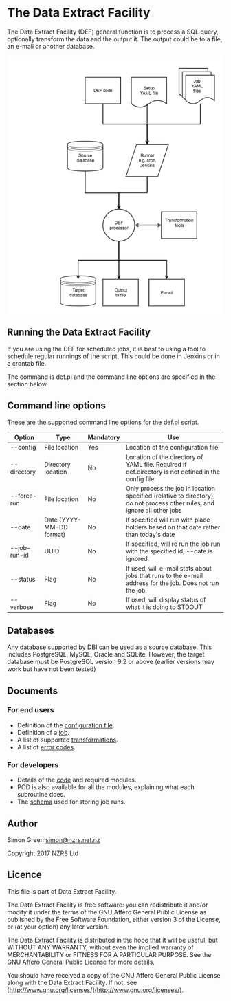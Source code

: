 # The Data Extract Facility

The Data Extract Facility (DEF) general function is to process a SQL query, optionally transform the data and the output it. The output could be to a file, an e-mail or another database.

![Overview of DEF workflow](docs/DEFWorkflow.png?raw=true)

## Running the Data Extract Facility

If you are using the DEF for scheduled jobs, it is best to using a tool to schedule regular runnings of the script. This could be done in Jenkins or in a crontab file.

The command is def.pl and the command line options are specified in the section below.

## Command line options

These are the supported command line options for the def.pl script.

| Option | Type | Mandatory | Use |
| --- | --- | --- | --- |
| --config | File location | Yes | Location of the configuration file. |
| --directory | Directory location | No | Location of the directory of YAML file. Required if def.directory is not defined in the config file. |
| --force-run | File location | No | Only process the job in location specified (relative to directory), do not process other rules, and ignore all other jobs |
| --date | Date (YYYY-MM-DD format) | No | If specified will run with place holders based on that date rather than today's date |
| --job-run-id | UUID | No | If specified, will re run the job run with the specified id, --date is ignored. |
| --status | Flag | No | If used, will e-mail stats about jobs that runs to the e-mail address for the job. Does not run the job.
| --verbose | Flag | No | If used, will display status of what it is doing to STDOUT |

## Databases

Any database supported by [DBI](https://metacpan.org/pod/DBI) can be used as a source database. This includes PostgreSQL, MySQL, Oracle and SQLite. However, the target database must be PostgreSQL version 9.2 or above (earlier versions may work but have not been tested)

## Documents

### For end users

* Definition of the [configuration file](docs/ConfigYAML.md).
* Definition of a [job](docs/JobYAML.md).
* A list of supported [transformations](docs/Transformations.md).
* A list of [error codes](docs/ErrorCodes.md).

### For developers

* Details of the [code](docs/Code.md) and required modules.
* POD is also available for all the modules, explaining what each subroutine does.
* The [schema](docs/Schema.md) used for storing job runs.

## Author

Simon Green <simon@nzrs.net.nz>

Copyright 2017 NZRS Ltd

## Licence

This file is part of Data Extract Facility.

The Data Extract Facility is free software: you can redistribute it and/or modify it under the terms of the GNU Affero General Public License as published by the Free Software Foundation, either version 3 of the License, or (at your option) any later version.

The Data Extract Facility is distributed in the hope that it will be useful, but WITHOUT ANY WARRANTY; without even the implied warranty of MERCHANTABILITY or FITNESS FOR A PARTICULAR PURPOSE.  See the GNU Affero General Public License for more details.

You should have received a copy of the GNU Affero General Public License along with the Data Extract Facility. If not, see [http://www.gnu.org/licenses/](http://www.gnu.org/licenses/).
